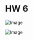 # HW 6
![Image](https://github.com/user-attachments/assets/78bec207-18b5-4ae4-93f4-614c68fe51da)

![Image](https://github.com/user-attachments/assets/133e84e8-59d8-4938-a26b-c3f79d4196aa)


